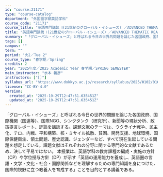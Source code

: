 ```yaml
---
id: "course:21171"
type: "course-catalog"
department: "外国語学部英語学科"
course_code: "21171"
course_title: "英語専門講読 Ⅰ(21世紀のグローバル・イシューズ) ／ADVANCED THEMATIC READING Ⅰ"
title: "英語専門講読 Ⅰ(21世紀のグローバル・イシューズ) ／ADVANCED THEMATIC READING Ⅰ"
summary: "「グローバル・イシューズ」と呼ばれる今日の世界的問題を論じた各国政府、国際機関（国連等）、国際NGO、シンクタンク（研究所）、新聞等の現状分析、政策提言レポート、評論を講読する。課題文献のテーマは、ウクライナ戦争、民主化、テロ、内戦、平和構…"
tags: []
campus: ""
term: ""
period: "火2／Tue 2"
course_type: "春学期／Spring"
credits: 2
year: "2025年度／2025 Academic Year 春学期／SPRING SEMESTER"
main_instructor: "水本 義彦"
instructors: ["[]"]
syllabus_url: "https://www.dokkyo.ac.jp/research/syllabus/2025/0102/0102_21171_ja_JP.html"
license: "CC-BY-4.0"
version:
  created_at: "2025-10-29T12:47:51.635451Z"
  updated_at: "2025-10-29T12:47:51.635451Z"
---
```

「グローバル・イシューズ」と呼ばれる今日の世界的問題を論じた各国政府、国際機関（国連等）、国際NGO、シンクタンク（研究所）、新聞等の現状分析、政策提言レポート、評論を講読する。課題文献のテーマは、ウクライナ戦争、民主化、テロ、内戦、平和構築、核・ミサイル拡散、貧困、開発支援、地球環境、国際保健衛生、領土問題、歴史認識、ジェンダーなど、すべて現在生起している問題を想定している。課題文献はそれぞれの分野に関する専門的な文献であるため、決して平易ではない。 本授業は、英語学科の教育課程の編成・実施の方針（CP）や学位授与方針（DP）が示す「英語の運用能力を養成し、英語圏の言語・文学・文化・社会・国際関係などを理解するための専門知識を身につけた、国際的視野に立つ教養人を育成する」ことを目的とする講義である。
